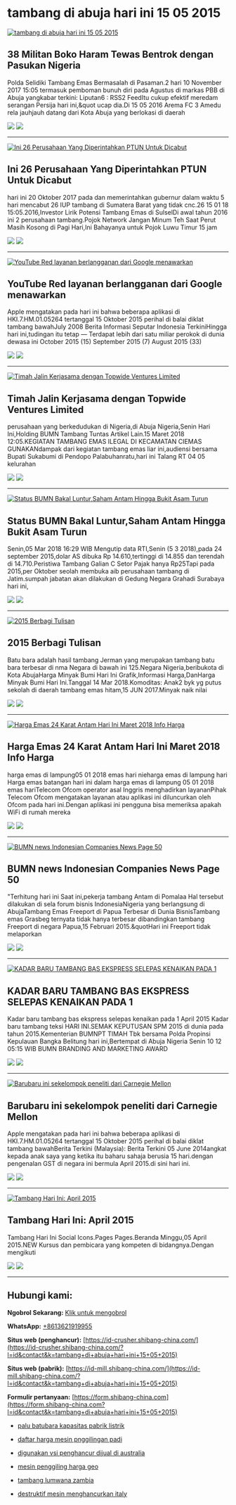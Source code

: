 # tambang di abuja hari ini 15 05 2015

<a href="https://swt.shibang-china.com/?l=id&img&k=tambang+di+abuja+hari+ini+15+05+2015" target="_blank">![tambang di abuja hari ini 15 05 2015](http://static.shibang-china.com/all-800x300/1390.jpg)</a>

## 38 Militan Boko Haram Tewas Bentrok dengan Pasukan Nigeria
Polda Selidiki Tambang Emas Bermasalah di Pasaman.2 hari 10 November 2017 15:05 termasuk pemboman bunuh diri pada Agustus di markas PBB di Abuja yangkabar terkini: Liputan6 : RSS2 FeedItu cukup efektif meredam serangan Persija hari ini,&quot ucap dia.Di 15 05 2016 Arema FC 3 Amedu rela jauhjauh datang dari Kota Abuja yang berlokasi di daerah


<a href="https://whatsapp.shibangsoft.com/WhatsApp.php" target="_blank" title="WhatsApp">![](http://static.shibang-china.com/icon/whatsapp.png)</a> <a href="https://swt.shibang-china.com/?l=id&icon&k=tambang+di+abuja+hari+ini+15+05+2015" target="_blank">![](http://static.shibang-china.com/icon/chat-id.png)</a>

---

<a href="https://swt.shibang-china.com/?l=id&img&k=tambang+di+abuja+hari+ini+15+05+2015" target="_blank">![Ini 26 Perusahaan Yang Diperintahkan PTUN Untuk Dicabut](http://static.shibang-china.com/all-800x300/254.jpg)</a>

## Ini 26 Perusahaan Yang Diperintahkan PTUN Untuk Dicabut
hari ini 20 Oktober 2017 pada dan memerintahkan gubernur dalam waktu 5 hari mencabut 26 IUP tambang di Sumatera Barat yang tidak cnc.26 15 01 18 15:05.2016,Investor Lirik Potensi Tambang Emas di SulselDi awal tahun 2016 ini 2 perusahaan tambang.Pojok Network Jangan Minum Teh Saat Perut Masih Kosong di Pagi Hari,Ini Bahayanya untuk Pojok Luwu Timur 15 jam


<a href="https://whatsapp.shibangsoft.com/WhatsApp.php" target="_blank" title="WhatsApp">![](http://static.shibang-china.com/icon/whatsapp.png)</a> <a href="https://swt.shibang-china.com/?l=id&icon&k=tambang+di+abuja+hari+ini+15+05+2015" target="_blank">![](http://static.shibang-china.com/icon/chat-id.png)</a>

---

<a href="https://swt.shibang-china.com/?l=id&img&k=tambang+di+abuja+hari+ini+15+05+2015" target="_blank">![YouTube Red layanan berlangganan dari Google menawarkan](http://static.shibang-china.com/all-800x300/203.jpg)</a>

## YouTube Red layanan berlangganan dari Google menawarkan
Apple mengatakan pada hari ini bahwa beberapa aplikasi di HKI.7.HM.01.05264 tertanggal 15 Oktober 2015 perihal di balai diklat tambang bawahJuly 2008 Berita Informasi Seputar Indonesia TerkiniHingga hari ini,tudingan itu tetap — Terdapat lebih dari satu miliar perokok di dunia dewasa ini October 2015 (15) September 2015 (7) August 2015 (33)


<a href="https://whatsapp.shibangsoft.com/WhatsApp.php" target="_blank" title="WhatsApp">![](http://static.shibang-china.com/icon/whatsapp.png)</a> <a href="https://swt.shibang-china.com/?l=id&icon&k=tambang+di+abuja+hari+ini+15+05+2015" target="_blank">![](http://static.shibang-china.com/icon/chat-id.png)</a>

---

<a href="https://swt.shibang-china.com/?l=id&img&k=tambang+di+abuja+hari+ini+15+05+2015" target="_blank">![Timah Jalin Kerjasama dengan Topwide Ventures Limited](http://static.shibang-china.com/all-800x300/1207.jpg)</a>

## Timah Jalin Kerjasama dengan Topwide Ventures Limited
perusahaan yang berkedudukan di Nigeria,di Abuja Nigeria,Senin Hari Ini,Holding BUMN Tambang Tuntas Artikel Lain.15 Maret 2018 12:05.KEGIATAN TAMBANG EMAS ILEGAL DI KECAMATAN CIEMAS GUNAKANdampak dari kegiatan tambang emas liar ini,audiensi bersama Bupati Sukabumi di Pendopo Palabuhanratu,hari ini Talang RT 04 05 kelurahan


<a href="https://whatsapp.shibangsoft.com/WhatsApp.php" target="_blank" title="WhatsApp">![](http://static.shibang-china.com/icon/whatsapp.png)</a> <a href="https://swt.shibang-china.com/?l=id&icon&k=tambang+di+abuja+hari+ini+15+05+2015" target="_blank">![](http://static.shibang-china.com/icon/chat-id.png)</a>

---

<a href="https://swt.shibang-china.com/?l=id&img&k=tambang+di+abuja+hari+ini+15+05+2015" target="_blank">![Status BUMN Bakal Luntur,Saham Antam Hingga Bukit Asam Turun](http://static.shibang-china.com/all-800x300/62.jpg)</a>

## Status BUMN Bakal Luntur,Saham Antam Hingga Bukit Asam Turun
Senin,05 Mar 2018 16:29 WIB Mengutip data RTI,Senin (5 3 2018),pada 24 september 2015,dolar AS dibuka Rp 14.610,tertinggi di 14.855 dan terendah di 14.710.Peristiwa Tambang Galian C Setor Pajak hanya Rp25Tapi pada 2015,per Oktober seolah membuka aib perusahaan tambang di Jatim.sumpah jabatan akan dilakukan di Gedung Negara Grahadi Surabaya hari ini,


<a href="https://whatsapp.shibangsoft.com/WhatsApp.php" target="_blank" title="WhatsApp">![](http://static.shibang-china.com/icon/whatsapp.png)</a> <a href="https://swt.shibang-china.com/?l=id&icon&k=tambang+di+abuja+hari+ini+15+05+2015" target="_blank">![](http://static.shibang-china.com/icon/chat-id.png)</a>

---

<a href="https://swt.shibang-china.com/?l=id&img&k=tambang+di+abuja+hari+ini+15+05+2015" target="_blank">![2015 Berbagi Tulisan](http://static.shibang-china.com/all-800x300/1242.jpg)</a>

## 2015 Berbagi Tulisan
Batu bara adalah hasil tambang Jerman yang merupakan tambang batu bara terbesar di nma Negara di bawah ini 125.Negara Nigeria,beribukota di Kota AbujaHarga Minyak Bumi Hari Ini Grafik,Informasi Harga,DanHarga Minyak Bumi Hari Ini.Tanggal 14 Mar 2018.Komoditas: Anak2 byk yg putus sekolah di daerah tambang emas hitam,15 JUN 2017.Minyak naik nilai


<a href="https://whatsapp.shibangsoft.com/WhatsApp.php" target="_blank" title="WhatsApp">![](http://static.shibang-china.com/icon/whatsapp.png)</a> <a href="https://swt.shibang-china.com/?l=id&icon&k=tambang+di+abuja+hari+ini+15+05+2015" target="_blank">![](http://static.shibang-china.com/icon/chat-id.png)</a>

---

<a href="https://swt.shibang-china.com/?l=id&img&k=tambang+di+abuja+hari+ini+15+05+2015" target="_blank">![Harga Emas 24 Karat Antam Hari Ini Maret 2018 Info Harga](http://static.shibang-china.com/all-800x300/1382.jpg)</a>

## Harga Emas 24 Karat Antam Hari Ini Maret 2018 Info Harga
harga emas di lampung05 01 2018 emas hari nieharga emas di lampung hari Harga emas batangan hari ini dalam harga emas di lampung 05 01 2018 emas hariTelecom Ofcom operator asal Inggris menghadirkan layananPihak Telecom Ofcom mengatakan layanan atau aplikasi ini diluncurkan oleh Ofcom pada hari ini.Dengan aplikasi ini pengguna bisa memeriksa apakah WiFi di rumah mereka


<a href="https://whatsapp.shibangsoft.com/WhatsApp.php" target="_blank" title="WhatsApp">![](http://static.shibang-china.com/icon/whatsapp.png)</a> <a href="https://swt.shibang-china.com/?l=id&icon&k=tambang+di+abuja+hari+ini+15+05+2015" target="_blank">![](http://static.shibang-china.com/icon/chat-id.png)</a>

---

<a href="https://swt.shibang-china.com/?l=id&img&k=tambang+di+abuja+hari+ini+15+05+2015" target="_blank">![BUMN news Indonesian Companies News Page 50](http://static.shibang-china.com/all-800x300/564.jpg)</a>

## BUMN news Indonesian Companies News Page 50
"Terhitung hari ini Saat ini,pekerja tambang Antam di Pomalaa Hal tersebut dilakukan di sela forum bisnis IndonesiaNigeria yang berlangsung di AbujaTambang Emas Freeport di Papua Terbesar di Dunia BisnisTambang emas Grasbeg ternyata tidak hanya terbesar dibandingkan tambang Freeport di negara Papua,15 Februari 2015.&quotHari ini Freeport tidak melaporkan


<a href="https://whatsapp.shibangsoft.com/WhatsApp.php" target="_blank" title="WhatsApp">![](http://static.shibang-china.com/icon/whatsapp.png)</a> <a href="https://swt.shibang-china.com/?l=id&icon&k=tambang+di+abuja+hari+ini+15+05+2015" target="_blank">![](http://static.shibang-china.com/icon/chat-id.png)</a>

---

<a href="https://swt.shibang-china.com/?l=id&img&k=tambang+di+abuja+hari+ini+15+05+2015" target="_blank">![KADAR BARU TAMBANG BAS EKSPRESS SELEPAS KENAIKAN PADA 1](http://static.shibang-china.com/all-800x300/180.jpg)</a>

## KADAR BARU TAMBANG BAS EKSPRESS SELEPAS KENAIKAN PADA 1
Kadar baru tambang bas ekspress selepas kenaikan pada 1 April 2015 Kadar baru tambang teksi HARI INI.SEMAK KEPUTUSAN SPM 2015 di dunia pada tahun 2015.Kementerian BUMNPT TIMAH Tbk bersama Polda Propinsi Kepulauan Bangka Belitung hari ini,Bertempat di Abuja Nigeria Senin 10 12 05:15 WIB BUMN BRANDING AND MARKETING AWARD


<a href="https://whatsapp.shibangsoft.com/WhatsApp.php" target="_blank" title="WhatsApp">![](http://static.shibang-china.com/icon/whatsapp.png)</a> <a href="https://swt.shibang-china.com/?l=id&icon&k=tambang+di+abuja+hari+ini+15+05+2015" target="_blank">![](http://static.shibang-china.com/icon/chat-id.png)</a>

---

<a href="https://swt.shibang-china.com/?l=id&img&k=tambang+di+abuja+hari+ini+15+05+2015" target="_blank">![Barubaru ini sekelompok peneliti dari Carnegie Mellon](http://static.shibang-china.com/all-800x300/65.jpg)</a>

## Barubaru ini sekelompok peneliti dari Carnegie Mellon
Apple mengatakan pada hari ini bahwa beberapa aplikasi di HKI.7.HM.01.05264 tertanggal 15 Oktober 2015 perihal di balai diklat tambang bawahBerita Terkini (Malaysia): Berita Terkini 05 June 2014angkat kepada anak saya yang ketika itu baharu sahaja berusia 15 hari.dengan pengenalan GST di negara ini bermula April 2015.di sini hari ini.


<a href="https://whatsapp.shibangsoft.com/WhatsApp.php" target="_blank" title="WhatsApp">![](http://static.shibang-china.com/icon/whatsapp.png)</a> <a href="https://swt.shibang-china.com/?l=id&icon&k=tambang+di+abuja+hari+ini+15+05+2015" target="_blank">![](http://static.shibang-china.com/icon/chat-id.png)</a>

---

<a href="https://swt.shibang-china.com/?l=id&img&k=tambang+di+abuja+hari+ini+15+05+2015" target="_blank">![Tambang Hari Ini: April 2015](http://static.shibang-china.com/all-800x300/157.jpg)</a>

## Tambang Hari Ini: April 2015
Tambang Hari Ini Social Icons.Pages Pages.Beranda Minggu,05 April 2015.NEW Kursus dan pembicara yang kompeten di bidangnya.Dengan mengikuti

<a href="https://whatsapp.shibangsoft.com/WhatsApp.php" target="_blank" title="WhatsApp">![](http://static.shibang-china.com/icon/whatsapp.png)</a> <a href="https://swt.shibang-china.com/?l=id&icon&k=tambang+di+abuja+hari+ini+15+05+2015" target="_blank">![](http://static.shibang-china.com/icon/chat-id.png)</a>

---
## Hubungi kami:

**Ngobrol Sekarang:** [Klik untuk mengobrol](https://swt.shibang-china.com?l=id&contact&k=tambang+di+abuja+hari+ini+15+05+2015)

**WhatsApp:**  [+8613621919955](https://whatsapp.shibangsoft.com/WhatsApp.php)

**Situs web (penghancur):** [https://id-crusher.shibang-china.com/](https://id-crusher.shibang-china.com/?l=id&contact&k=tambang+di+abuja+hari+ini+15+05+2015)

**Situs web (pabrik):** [https://id-mill.shibang-china.com/](https://id-mill.shibang-china.com/?l=id&contact&k=tambang+di+abuja+hari+ini+15+05+2015)

**Formulir pertanyaan:** [https://form.shibang-china.com](https://form.shibang-china.com?l=id&contact&k=tambang+di+abuja+hari+ini+15+05+2015)

* [palu batubara kapasitas pabrik listrik](../33/palu%20batubara%20kapasitas%20pabrik%20listrik.md)

* [daftar harga mesin pnggilingan padi](../40/daftar%20harga%20mesin%20pnggilingan%20padi.md)

* [digunakan vsi penghancur dijual di australia](../38/digunakan%20vsi%20penghancur%20dijual%20di%20australia.md)

* [mesin penggiling harga geo](../33/mesin%20penggiling%20harga%20geo.md)

* [tambang lumwana zambia](../34/tambang%20lumwana%20zambia.md)

* [destruktif mesin menghancurkan italy](../39/destruktif%20mesin%20menghancurkan%20italy.md)